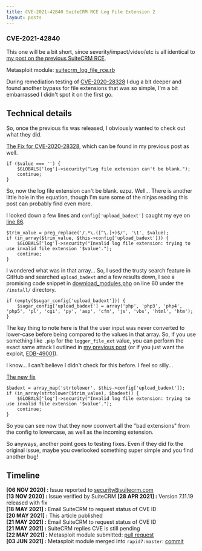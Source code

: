 ```yaml
---
title: CVE-2021-42840 SuiteCRM RCE Log File Extension 2
layout: posts
---
```

### CVE-2021-42840
This one will be a bit short, since severity/impact/video/etc is all identical to [my post on the previous SuiteCRM RCE](/CVE-2020-28320-SuiteCRM-RCE/). 

Metasploit module: [suitecrm_log_file_rce.rb](https://github.com/rapid7/metasploit-framework/blob/master/modules/exploits/linux/http/suitecrm_log_file_rce.rb)

During remediation testing of [CVE-2020-28328](https://cve.mitre.org/cgi-bin/cvename.cgi?name=CVE-2020-28328) I dug a bit deeper and found another bypass for file extensions that was so simple, I'm a bit embarrassed I didn't spot it on the first go.
## Technical details
So, once the previous fix was released, I obviously wanted to check out what they did.

[The Fix for CVE-2020-28328](https://github.com/salesagility/SuiteCRM/commit/1618af16eaa494c4551bac961e5ac8fc3d87ab8c#diff-e9704a2002d127cd455e1eb0507042080bb79d362091e770803ff69a31139d0f), which can be found in my previous post as well.  
```
if ($value === '') {
    $GLOBALS['log']->security("Log file extension can't be blank.");
    continue;
}
```
So, now the log file extension can't be blank. ezpz. Well... There is another little hole in the equation, though I'm sure some of the ninjas reading this post can probably find even more. 

I looked down a few lines and `config['upload_badext']` caught my eye on [line 86](https://github.com/salesagility/SuiteCRM/blob/1618af16eaa494c4551bac961e5ac8fc3d87ab8c/modules/Configurator/Configurator.php#L86).
```
$trim_value = preg_replace('/.*\.([^\.]+)$/', '\1', $value);
if (in_array($trim_value, $this->config['upload_badext'])) {
    $GLOBALS['log']->security("Invalid log file extension: trying to use invalid file extension '$value'.");
    continue;
}
```
I wondered what was in that array... So, I used the trusty search feature in GitHub and searched `upload_badext` and a few results down, I see a promising code snippet in [download_modules.php](https://github.com/salesagility/SuiteCRM/blob/d57e91389d97791fe621d811f03fe05f8f5a7f78/install/download_modules.php#L60) on line 60 under the `/install/` directory.
```
if (empty($sugar_config['upload_badext'])) {
    $sugar_config['upload_badext'] = array('php', 'php3', 'php4', 'php5', 'pl', 'cgi', 'py', 'asp', 'cfm', 'js', 'vbs', 'html', 'htm');
}
```
The key thing to note here is that the user input was never converted to lower-case before being compared to the values in that array. So, if you use something like `.pHp` for the `logger_file_ext` value, you can perform the exact same attack I outlined in [my previous post](/CVE-2020-28320-SuiteCRM-RCE/) (or if you just want the exploit, [EDB-49001](https://www.exploit-db.com/exploits/49001)). 

I know... I can't believe I didn't check for this before. I feel so silly...

[The new fix](https://github.com/salesagility/SuiteCRM/blob/9cb957e4f41562eb44f6ce8c982e2a3c169fc951/modules/Configurator/Configurator.php#L103)
```
$badext = array_map('strtolower', $this->config['upload_badext']);
if (in_array(strtolower($trim_value), $badext)) {
    $GLOBALS['log']->security("Invalid log file extension: trying to use invalid file extension '$value'.");
    continue;
}
```
So you can see now that they now coonvert all the "bad extensions" from the config to lowercase, as well as the incoming extension.

So anyways, another point goes to testing fixes. Even if they did fix the original issue, maybe you overlooked something super simple and you find another bug!

## Timeline
**[06 NOV 2020] :** Issue reported to security@suitecrm.com  
**[13 NOV 2020] :** Issue verified by SuiteCRM 
**[28 APR 2021] :** Version 7.11.19 released with fix  
**[18 MAY 2021] :** Email SuiteCRM to request status of CVE ID  
**[20 MAY 2021] :** This article published  
**[21 MAY 2021] :** Email SuiteCRM to request status of CVE ID  
**[21 MAY 2021] :** SuiteCRM replies CVE is still pending  
**[22 MAY 2021] :** Metasploit module submitted: [pull request](https://github.com/rapid7/metasploit-framework/pull/15231)  
**[03 JUN 2021] :** Metasploit module merged into `rapid7:master`: [commit](https://github.com/rapid7/metasploit-framework/commit/8b737c2c609fa72651c65b7705bccd6a988ffa1a)
